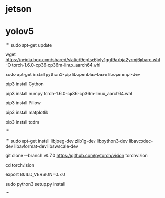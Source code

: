 # jetson

# yolov5
'''
sudo apt-get update

wget https://nvidia.box.com/shared/static/9eptse6jyly1ggt9axbja2yrmj6pbarc.whl -O torch-1.6.0-cp36-cp36m-linux_aarch64.whl

sudo apt-get install python3-pip libopenblas-base libopenmpi-dev 

pip3 install Cython

pip3 install numpy torch-1.6.0-cp36-cp36m-linux_aarch64.whl

pip3 install Pillow

pip3 install matplotlib

pip3 install tqdm

'''

'''
sudo apt-get install libjpeg-dev zlib1g-dev libpython3-dev libavcodec-dev libavformat-dev libswscale-dev

git clone --branch v0.7.0 https://github.com/pytorch/vision torchvision

cd torchvision

export BUILD_VERSION=0.7.0

sudo python3 setup.py install

'''
